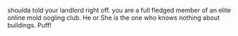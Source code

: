 shoulda told your landlord right off. you are a full fledged member of an elite online mold oogling club. He or She is the one who knows nothing about buildings. Puff!
